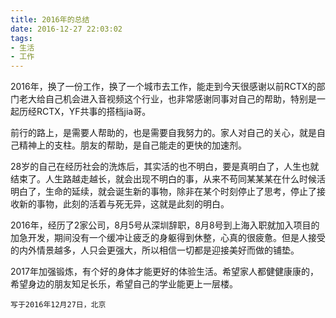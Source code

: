 ```yaml
---
title: 2016年的总结
date: 2016-12-27 22:03:02
tags:
- 生活
- 工作
---
```


2016年，换了一份工作，换了一个城市去工作，能走到今天很感谢以前RCTX的部门老大给自己机会进入音视频这个行业，也非常感谢同事对自己的帮助，特别是一起历经RCTX，YF共事的搭档jia哥。

前行的路上，是需要人帮助的，也是需要自我努力的。家人对自己的关心，就是自己精神上的支柱。朋友的帮助，是自己能走的更快的加速剂。

28岁的自己在经历社会的洗炼后，其实活的也不明白，要是真明白了，人生也就结束了。人生路越走越长，就会出现不明白的事，从来不苟同某某某在什么时候活明白了，生命的延续，就会诞生新的事物，除非在某个时刻停止了思考，停止了接收新的事物，此刻的活着与死无异，这就是此刻的明白。

2016年，经历了2家公司，8月5号从深圳辞职，8月8号到上海入职就加入项目的加急开发，期间没有一个缓冲让疲乏的身躯得到休整，心真的很疲惫。但是人接受的内外情景越多，人只会更强大，所以相信一切都是迎接美好而做的铺垫。

2017年加强锻炼，有个好的身体才能更好的体验生活。希望家人都健健康康的，希望身边的朋友知足长乐，希望自己的学业能更上一层楼。

<!-- more -->

`写于2016年12月27日，北京`
